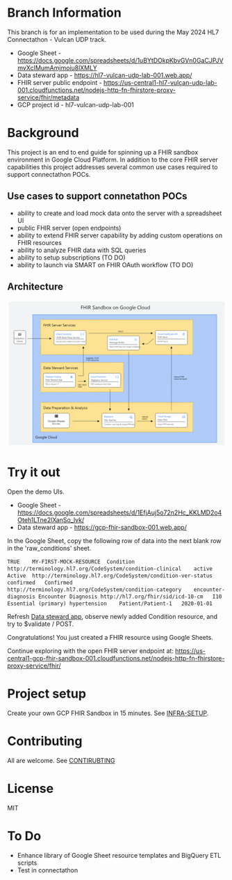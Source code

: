 # Branch Information
This branch is for an implementation to be used during the May 2024 HL7 Connectathon - Vulcan UDP track.
- Google Sheet - https://docs.google.com/spreadsheets/d/1uBYtDOkpKbvGVn0GaCJPJVmvXcIMumAmjmoiu8lXMLY
- Data steward app - https://hl7-vulcan-udp-lab-001.web.app/
- FHIR server public endpoint - https://us-central1-hl7-vulcan-udp-lab-001.cloudfunctions.net/nodejs-http-fn-fhirstore-proxy-service/fhir/metadata
- GCP project id - hl7-vulcan-udp-lab-001

# Background
This project is an end to end guide for spinning up a FHIR sandbox environment in Google Cloud Platform.  In addition to the core FHIR server capabilities this project addresses several common use cases required to support connectathon POCs.

## Use cases to support connetathon POCs
- ability to create and load mock data onto the server with a spreadsheet UI
- public FHIR server (open endpoints)
- ability to extend FHIR server capability by adding custom operations on FHIR resources
- ability to analyze FHIR data with SQL queries
- ability to setup subscriptions (TO DO)
- ability to launch via SMART on FHIR OAuth workflow (TO DO)

## Architecture
![Architecture Diagram](docs/gcp-fhir-sandbox-architecture-diagram.png)

# Try it out
Open the demo UIs.
- Google Sheet - https://docs.google.com/spreadsheets/d/1EfjAuj5o72n2Hc_KKLMD2o4Oteh1LTne2lXanSo_lvk/
- Data steward app - https://gcp-fhir-sandbox-001.web.app/

In the Google Sheet, copy the following row of data into the next blank row in the 'raw_conditions' sheet.
```
TRUE	MY-FIRST-MOCK-RESOURCE	Condition	http://terminology.hl7.org/CodeSystem/condition-clinical	active	Active	http://terminology.hl7.org/CodeSystem/condition-ver-status	confirmed	Confirmed	http://terminology.hl7.org/CodeSystem/condition-category	encounter-diagnosis	Encounter Diagnosis	http://hl7.org/fhir/sid/icd-10-cm	I10	Essential (primary) hypertension	Patient/Patient-1	2020-01-01
```

Refresh [Data steward app](https://gcp-fhir-sandbox-001.web.app/), observe newly added Condition resource, and try to $validate / POST.

Congratulations!  You just created a FHIR resource using Google Sheets.

Continue exploring with the open FHIR server endpoint at: https://us-central1-gcp-fhir-sandbox-001.cloudfunctions.net/nodejs-http-fn-fhirstore-proxy-service/fhir/

# Project setup
Create your own GCP FHIR Sandbox in 15 minutes.  See [INFRA-SETUP](infra-setup/README.md).

# Contributing
All are welcome.  See [CONTIRUBTING](docs/CONTRIBUTING.md)

# License
MIT

# To Do
- Enhance library of Google Sheet resource templates and BigQuery ETL scripts
- Test in connectathon